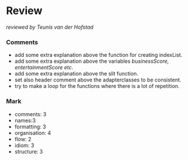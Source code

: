 # Review

*reviewed by Teunis van der Hofstad*

### Comments
- add some extra explanation above the function for creating indexList.
- add some extra explanation above the variables *businessScore, entertainmentScore etc*.
- add some extra explanation above the slit function.
- set also header comment above the adapterclasses to be consistent. 
- try to make a loop for the functions where there is a lot of repetition. 

### Mark
- comments: 3
- names:3
- formatting: 3
- organisation: 4
- flow: 2
- idiom: 3
- structure: 3
